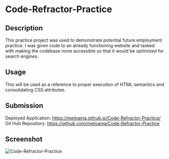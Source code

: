 # Code-Refractor-Practice  

## Description

This practice project was used to demonstrate potential future employment practice. I was given code to an already functioning website and tasked with making the codebase more accessible so that it would be optimized for search engines. 

## Usage

This will be used as a reference to proper execution of HTML semantics and consolidating CSS attributes.

## Submission 

Deployed Application: https://metoama.github.io/Code-Refractor-Practice/ 
Git Hub Repository: https://github.com/metoama/Code-Refractor-Practice

## Screenshot

![Code-Refractor-Practice](https://user-images.githubusercontent.com/111612981/188044347-b040e8d4-1244-451c-8482-addd310b0fdf.png)

